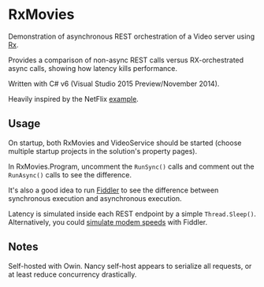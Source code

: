 RxMovies
========

Demonstration of asynchronous REST orchestration of a Video server using [Rx](http://rx.codeplex.com/).

Provides a comparison of non-async REST calls versus RX-orchestrated async calls, showing how latency kills performance.

Written with C# v6 (Visual Studio 2015 Preview/November 2014).

Heavily inspired by the NetFlix [example](https://gist.github.com/benjchristensen/4679246).

Usage
-----

On startup, both RxMovies and VideoService should be started (choose multiple startup projects in the solution's property pages).

In RxMovies.Program, uncomment the ```RunSync()``` calls and comment out the ```RunAsync()``` calls to see the difference.

It's also a good idea to run [Fiddler](http://www.telerik.com/fiddler) to see the difference between synchronous execution and asynchronous execution.

Latency is simulated inside each REST endpoint by a simple ```Thread.Sleep()```. 
Alternatively, you could [simulate modem speeds](http://www.campusmvp.net/blog/simulating-a-slow-connection-with-fiddler) with Fiddler.

Notes
-----

Self-hosted with Owin. Nancy self-host appears to serialize all requests, or at least reduce concurrency drastically.
